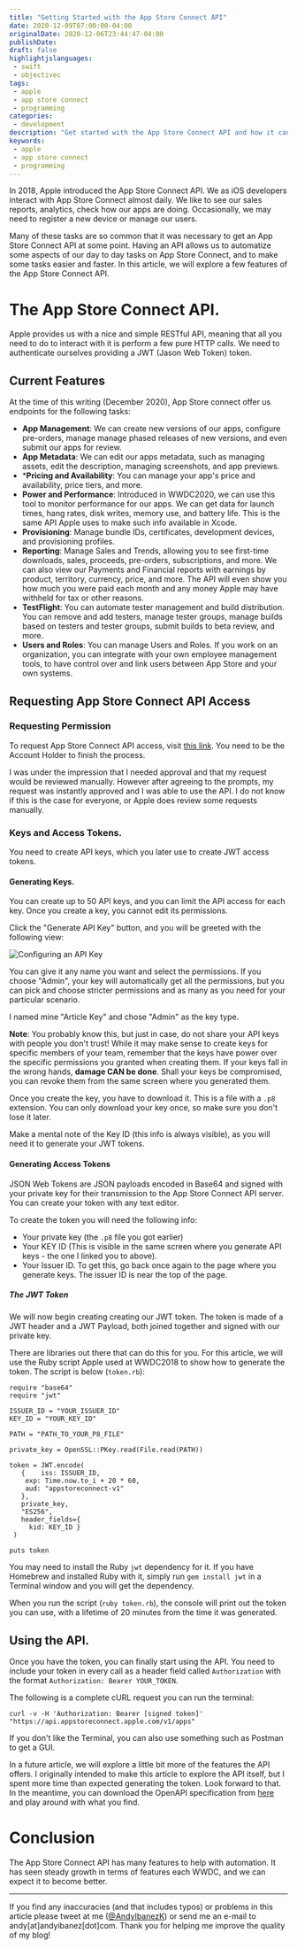 ```yaml
---
title: "Getting Started with the App Store Connect API"
date: 2020-12-09T07:00:00-04:00
originalDate: 2020-12-06T23:44:47-04:00
publishDate: 
draft: false
highlightjslanguages:
 - swift
 - objectivec
tags:
 - apple
 - app store connect
 - programming
categories:
 - development
description: "Get started with the App Store Connect API and how it can be automated."
keywords:
 - apple
 - app store connect
 - programming
---
```


In 2018, Apple introduced the App Store Connect API. We as iOS developers interact with App Store Connect almost daily. We like to see our sales reports, analytics, check how our apps are doing. Occasionally, we may need to register a new device or manage our users.

Many of these tasks are so common that it was necessary to get an App Store Connect API at some point. Having an API allows us to automatize some aspects of our day to day tasks on App Store Connect, and to make some tasks easier and faster. In this article, we will explore a few features of the App Store Connect API.

# The App Store Connect API.

Apple provides us with a nice and simple RESTful API, meaning that all you need to do to interact with it is perform a few pure HTTP calls. We need to authenticate ourselves providing a JWT (Jason Web Token) token.

## Current Features

At the time of this writing (December 2020), App Store connect offer us endpoints for the following tasks:

* **App Management**: We can create new versions of our apps, configure pre-orders, manage manage phased releases of new versions, and even submit our apps for review.
* **App Metadata**: We can edit our apps metadata, such as managing assets, edit the description, managing screenshots, and app previews.
* ***Pricing and Availability**: You can manage your app's price and availability, price tiers, and more.
* **Power and Performance**: Introduced in WWDC2020, we can use this tool to monitor performance for our apps. We can get data for launch times, hang rates, disk writes, memory use, and battery life. This is the same API Apple uses to make such info available in Xcode.
* **Provisioning**: Manage bundle IDs, certificates, development devices, and provisioning profiles.
* **Reporting**: Manage Sales and Trends, allowing you to see first-time downloads, sales, proceeds, pre-orders, subscriptions, and more. We can also view our Payments and Financial reports with earnings by product, territory, currency, price, and more. The API will even show you how much you were paid each month and any money Apple may have withheld for tax or other reasons.
* **TestFlight**: You can automate tester management and build distribution. You can remove and add testers, manage tester groups, manage builds based on testers and tester groups, submit builds to beta review, and more.
* **Users and Roles**: You can manage Users and Roles. If you work on an organization, you can integrate with your own employee management tools, to have control over and link users between App Store and your own systems.

## Requesting App Store Connect API Access

### Requesting Permission

To request App Store Connect API access, visit [this link](https://appstoreconnect.apple.com/access/api). You need to be the Account Holder to finish the process.

I was under the impression that I needed approval and that my request would be reviewed manually. However after agreeing to the prompts, my request was instantly approved and I was able to use the API. I do not know if this is the case for everyone, or Apple does review some requests manually.

### Keys and Access Tokens.

You need to create API keys, which you later use to create JWT access tokens.

#### Generating Keys.

You can create up to 50 API keys, and you can limit the API access for each key. Once you create a key, you cannot edit its permissions.

Click the "Generate API Key" button, and you will be greeted with the following view:

![Configuring an API Key](/img/api_key_1.png)

You can give it any name you want and select the permissions. If you choose "Admin", your key will automatically get all the permissions, but you can pick and choose stricter permissions and as many as you need for your particular scenario.

I named mine "Article Key" and chose "Admin" as the key type.

**Note**: You probably know this, but just in case, do not share your API keys with people you don't trust! While it may make sense to create keys for specific members of your team, remember that the keys have power over the specific permissions you granted when creating them. If your keys fall in the wrong hands, **damage CAN be done**. Shall your keys be compromised, you can revoke them from the same screen where you generated them.

Once you create the key, you have to download it. This is a file with a `.p8` extension. You can only download your key once, so make sure you don't lose it later.

Make a mental note of the Key ID (this info is always visible), as you will need it to generate your JWT tokens.

#### Generating Access Tokens

JSON Web Tokens are JSON payloads encoded in Base64 and signed with your private key for their transmission to the App Store Connect API server. You can create your token with any text editor.

To create the token you will need the following info:

* Your private key (the `.p8` file you got earlier)
* Your KEY ID (This is visible in the same screen where you generate API keys - the one I linked you to above).
* Your Issuer ID. To get this, go back once again to the page where you generate keys. The issuer ID is near the top of the page.

##### The JWT Token

We will now begin creating creating our JWT token. The token is made of a JWT header and a JWT Payload, both joined together and signed with our private key.

There are libraries out there that can do this for you. For this article, we will use the Ruby script Apple used at WWDC2018 to show how to generate the token. The script is below (`token.rb`):

```
require "base64"
require "jwt"

ISSUER_ID = "YOUR_ISSUER_ID"
KEY_ID = "YOUR_KEY_ID"

PATH = "PATH_TO_YOUR_P8_FILE"

private_key = OpenSSL::PKey.read(File.read(PATH))

token = JWT.encode(
   {    iss: ISSUER_ID,
    exp: Time.now.to_i + 20 * 60,
    aud: "appstoreconnect-v1"
   },
   private_key,
   "ES256",
   header_fields={
     kid: KEY_ID }
 )

puts token
```

You may need to install the Ruby `jwt` dependency for it. If you have Homebrew and installed Ruby with it, simply run `gem install jwt` in a Terminal window and you will get the dependency.

When you run the script (`ruby token.rb`), the console will print out the token you can use, with a lifetime of 20 minutes from the time it was generated.

## Using the API.

Once you have the token, you can finally start using the API. You need to include your token in every call as a header field called `Authorization` with the format `Authorization: Bearer YOUR_TOKEN`.

The following is a complete cURL request you can run the terminal:

```text
curl -v -H 'Authorization: Bearer [signed token]' 
"https://api.appstoreconnect.apple.com/v1/apps"
```

If you don't like the Terminal, you can also use something such as Postman to get a GUI.

In a future article, we will explore a little bit more of the features the API offers. I originally intended to make this article to explore the API itself, but I spent more time than expected generating the token. Look forward to that. In the meantime, you can download the OpenAPI specification from [here](https://developer.apple.com/app-store-connect/api/) and play around with what you find.

# Conclusion

The App Store Connect API has many features to help with automation. It has seen steady growth in terms of features each WWDC, and we can expect it to become better.

<hr>

If you find any inaccuracies (and that includes typos) or problems in this article please tweet at me ([@AndyIbanezK](https://twitter.com/AndyIbanezK)) or send me an e-mail to andy[at]andyibanez[dot]com. Thank you for helping me improve the quality of my blog!